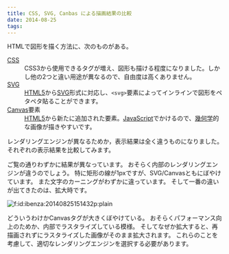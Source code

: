 ```yaml
---
title: CSS, SVG, Canbas による描画結果の比較
date: 2014-08-25
tags: 
---
```


HTMLで図形を描く方法に、次のものがある。

<dl>
</dl>



<dl>
<dt><a class="keyword" href="http://d.hatena.ne.jp/keyword/CSS">CSS</a></dt>
<dd>CSS3から使用できるタグが増え、図形も描ける程度になりました。しかし他の2つと違い用途が異なるので、自由度は高くありません。</dd>
<dt><a class="keyword" href="http://d.hatena.ne.jp/keyword/SVG">SVG</a></dt>
<dd>
<a class="keyword" href="http://d.hatena.ne.jp/keyword/HTML5">HTML5</a>から<a class="keyword" href="http://d.hatena.ne.jp/keyword/SVG">SVG</a>形式に対応し、<code>&lt;svg&gt;</code>要素によってインラインで図形をペタペタ貼ることができます。<dd>
</dd>
</dd>
<dt>
<a class="keyword" href="http://d.hatena.ne.jp/keyword/Canvas">Canvas</a>要素</dt>
<dd>
<a class="keyword" href="http://d.hatena.ne.jp/keyword/HTML5">HTML5</a>から新たに追加された要素。<a class="keyword" href="http://d.hatena.ne.jp/keyword/JavaScript">JavaScript</a>でかけるので、<a class="keyword" href="http://d.hatena.ne.jp/keyword/%B4%F6%B2%BF%B3%D8">幾何学</a>的な画像が描きやすいです。</dd>
</dl>

レンダリングエンジンが異なるためか，表示結果は全く違うものになりました。
それぞれの表示結果を比較してみます。





ご覧の通りわずかに結果が異なっています。
おそらく内部のレンダリングエンジンが違うのでしょう。
特に矩形の線が1pxですが、SVG/Canvasともにぼやけています。
また文字のカーニングがわずかに違っています。
そして一番の違いが出てきたのは、拡大時です。

<span itemscope itemtype="http://schema.org/Photograph"><img src="http://cdn-ak.f.st-hatena.com/images/fotolife/i/ibenza/20140825/20140825151432.png" alt="f:id:ibenza:20140825151432p:plain" title="f:id:ibenza:20140825151432p:plain" class="hatena-fotolife" itemprop="image"></span>

どういうわけかCanvasタグが大きくぼやけている。
おそらくパフォーマンス向上のためか、内部でラスタライズしている模様。
そしてなぜか拡大すると、再描画されずにラスタライズした画像がそのまま拡大されます。
これらのことを考慮して、適切なレンダリングエンジンを選択する必要があります。

